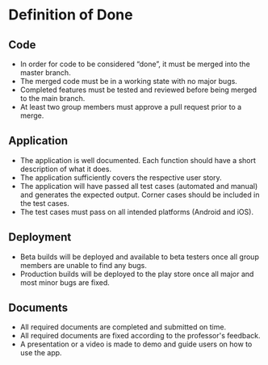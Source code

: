 # Definition of Done

## Code

- In order for code to be considered “done”, it must be merged into the master branch.
- The merged code must be in a working state with no major bugs.  
- Completed features must be tested and reviewed before being merged to the main branch.
- At least two group members must approve a pull request prior to a merge.

## Application

- The application is well documented. Each function should have a short description of what it does.
- The application sufficiently covers the respective user story.
- The application will have passed all test cases (automated and manual) and generates the expected output. Corner cases should be included in the test cases.
- The test cases must pass on all intended platforms (Android and iOS). 

## Deployment 

- Beta builds will be deployed and available to beta testers once all group members are unable to find any bugs.
- Production builds will be deployed to the play store once all major and most minor bugs are fixed.

## Documents

- All required documents are completed and submitted on time.
- All required documents are fixed according to the professor's feedback.
- A presentation or a video is made to demo and guide users on how to use the app.
